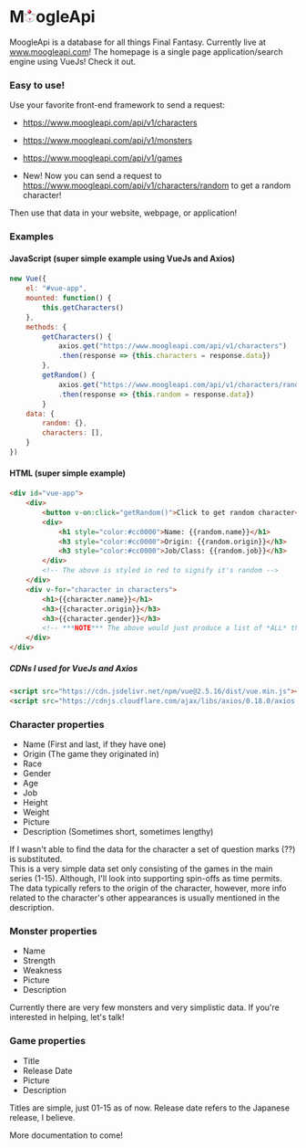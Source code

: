 # M<img src="wwwroot/images/icons/icon-ff-moogle.png" width="20">ogleApi

MoogleApi is a database for all things Final Fantasy. Currently live at www.moogleapi.com! The homepage is a single page application/search engine using VueJs! Check it out.

### Easy to use!

Use your favorite front-end framework to send a request:

* https://www.moogleapi.com/api/v1/characters
* https://www.moogleapi.com/api/v1/monsters
* https://www.moogleapi.com/api/v1/games

* New! Now you can send a request to https://www.moogleapi.com/api/v1/characters/random to get a random character!

Then use that data in your website, webpage, or application!

### Examples

#### JavaScript (super simple example using VueJs and Axios)

```javascript
new Vue({
    el: "#vue-app",
    mounted: function() {
        this.getCharacters()
    },
    methods: {
        getCharacters() {
            axios.get("https://www.moogleapi.com/api/v1/characters")
            .then(response => {this.characters = response.data})
        },
        getRandom() {
            axios.get("https://www.moogleapi.com/api/v1/characters/random")
            .then(response => {this.random = response.data})
        }
    data: {
        random: {},
        characters: [],
    }
})
```

#### HTML (super simple example)

```html
<div id="vue-app">
    <div>
        <button v-on:click="getRandom()">Click to get random character</button>
        <div>
            <h1 style="color:#cc0000">Name: {{random.name}}</h1>
            <h3 style="color:#cc0000">Origin: {{random.origin}}</h3>
            <h3 style="color:#cc0000">Job/Class: {{random.job}}</h3>
        </div>
        <!-- The above is styled in red to signify it's random -->
    </div>
    <div v-for="character in characters">
        <h1>{{character.name}}</h1>
        <h3>{{character.origin}}</h3>
        <h3>{{character.gender}}</h3>
        <!-- ***NOTE*** The above would just produce a list of *ALL* the characters -->
    </div>
</div>
```

##### CDNs I used for VueJs and Axios
```html
<script src="https://cdn.jsdelivr.net/npm/vue@2.5.16/dist/vue.min.js"></script>
<script src="https://cdnjs.cloudflare.com/ajax/libs/axios/0.18.0/axios.min.js"></script>
```
    
### Character properties

* Name (First and last, if they have one)
* Origin (The game they originated in)
* Race
* Gender
* Age
* Job
* Height
* Weight
* Picture
* Description (Sometimes short, sometimes lengthy)

If I wasn't able to find the data for the character a set of question marks (??) is substituted.<br>
This is a very simple data set only consisting of the games in the main series (1-15). Although, I'll look into supporting spin-offs as time permits. The data typically refers to the origin of the character, however, more info related to the character's other appearances is usually mentioned in the description.

### Monster properties

* Name
* Strength
* Weakness
* Picture
* Description

Currently there are very few monsters and very simplistic data. If you're interested in helping, let's talk!

### Game properties

* Title
* Release Date
* Picture
* Description

Titles are simple, just 01-15 as of now. Release date refers to the Japanese release, I believe. 

More documentation to come!


